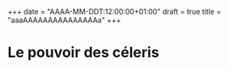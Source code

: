 +++
date = "AAAA-MM-DDT:12:00:00+01:00"
draft = true
title = "aaaAAAAAAAAAAAAAAAa"
+++

# Le pouvoir des céleris
